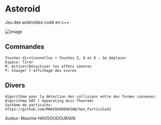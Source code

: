 # Asteroid

Jeu des astéroïdes codé en c++

![image](https://user-images.githubusercontent.com/61056605/116701306-0e18ed00-a9c8-11eb-8c7a-852e5bc0f3d5.png)

## Commandes
    Touches dirctionnelles + Touches Z, Q et D : Se déplacer
    Espace: Tirer
    M: Activer/Désactiver les effets sonores
    P: Changer l'affichage des scores

## Divers
    Algorithme pour la détection des collisions entre des formes convexes: Algorithme SAT ( Separating Axis Theorem)
    Système de particules: https://github.com/MHAVGOUDOUKIAN/Gen_ParticuleV2

Auteur: Maxime HAVGOUDOUKIAN
